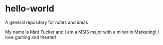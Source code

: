 # hello-world
A general repository for notes and ideas


My name is Matt Tucker and I am a MSIS major with a minor in Marketing! I love gaming and theater!
